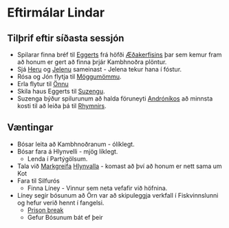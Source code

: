# Eftirmálar Lindar

## Tilþrif eftir síðasta sessjón
- Spilarar finna bréf til [Eggerts](/npcs/eggert.md) frá höfði 
  [Æðakerfisins](/factions/aedakerfid.md) þar sem kemur fram að honum er gert
  að finna þrjár Kambhnoðra plöntur.
- Sjá [Heru](/npcs/hera.md) og [Jelenu](/npcs/jelena.md) sameinast - Jelena 
  tekur hana í fóstur.
- Rósa og Jón flytja til [Möggumömmu](/npcs/magga.md).
- Erla flytur til [Önnu](/npcs/anna.md)
- Skila haus Eggerts til [Suzengu](/npcs/suzenga.md).
- Suzenga býður spilurunum að halda föruneyti [Andróníkos](
  /players/bosarnir/andronikos.md) að minnsta kosti til að leiða þá til 
  [Rhymnirs](/npcs/rhymnir.md).
  
## Væntingar
- Bósar leita að Kambhnoðranum - ólíklegt.
- Bósar fara á Hlynvelli - mjög líklegt.
  - Lenda í Partýgölsum. 
- Tala við [Markgreifa](/npcs/valdimar.md) [Hlynvalla](
  /world/locations/hlynvellir.md) - komast að því að honum er nett sama um Kot
- Fara til Silfurós
  - Finna Líney - Vinnur sem neta vefafir við höfnina.
- Líney segir bósunum að Örn var að skipuleggja verkfall í Fiskvinnslunni og 
  hefur verið hennt í fangelsi.
  - [Prison break](https://docs.google.com/document/d/1bsf5d4m4Qs1Or7bh28FO7iKNOGSWWsowRdl2uH2Ac7A/edit)
  - Gefur Bósunum bát ef þeir 
